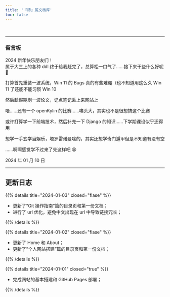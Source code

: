 ```yaml
---
title: '『砖』属文档库'
toc: false
---
```


&nbsp;

---
### 留言板

2024 新年快乐朋友们！  
属于大三上的各种 ddl 终于给我赶完了，总算松一口气了……接下来干些什么好呢 :thinking:

打算首先重装一波系统，Win 11 的 Bugs 真的有些难绷（也不知道用这么久 Win 11 了还能不能习惯 Win 10

然后趁假期刷一波论文，记点笔记丢上来网站上

唔……还有一个 openKylin 的比赛……唉头大，其实也不是很想搞这个比赛

或许打算学一下前端技术，然后补充一下 Django 的知识……下学期课设似乎还得用

想学一手玄学当娱乐，塔罗雷诺曼啥的，其实还想学奇门遁甲但是不知道有没有空

……啊啊感觉学不过来了先这样吧 :tired_face:

<div class="p-4 text-xs ltr:text-right rtl:text-left">2024 年 01 月 10 日</div>

---

<div class="p-2"></div>

## 更新日志

{{% details title="2024-01-03" closed="flase" %}}

- 更新了“Git 操作指南”篇的目录页和第一份文档；
- 进行了 url 优化，避免中文出现在 url 中导致链接冗长；

{{% /details %}}

{{% details title="2024-01-02" closed="flase" %}}

- 更新了 Home 和 About；  
- 更新了“个人网站搭建”篇的目录页和第一份文档；

{{% /details %}}

{{% details title="2024-01-01" closed="true" %}}

- 完成网站的基本搭建和 GitHub Pages 部署；

{{% /details %}}